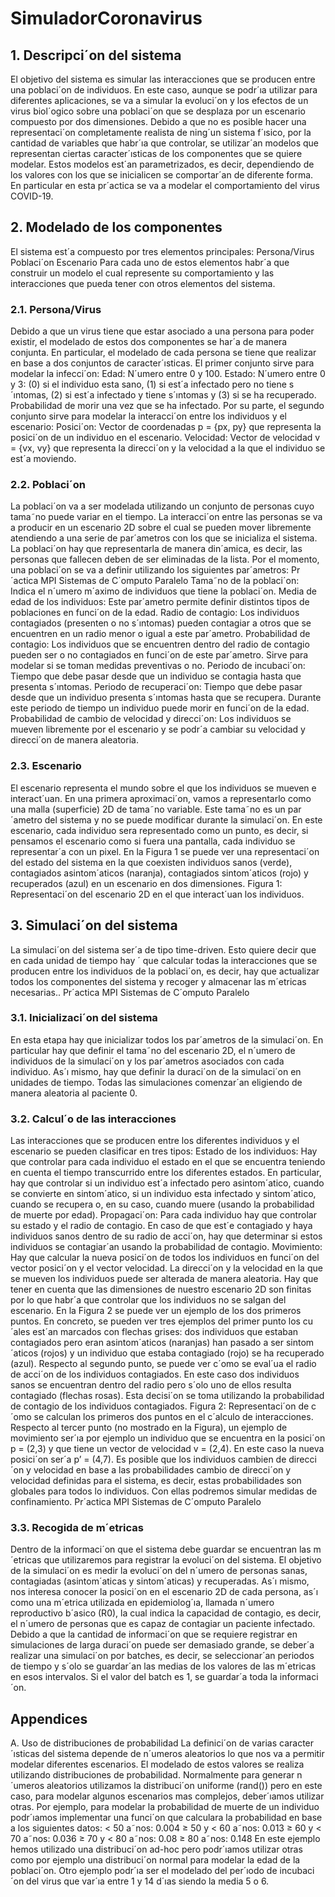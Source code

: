 # SimuladorCoronavirus

## 1. Descripci´on del sistema
El objetivo del sistema es simular las interacciones que se producen entre una poblaci´on de individuos.
En este caso, aunque se podr´ıa utilizar para diferentes aplicaciones, se va a simular la evoluci´on y los efectos
de un virus biol´ogico sobre una poblaci´on que se desplaza por un escenario compuesto por dos dimensiones.
Debido a que no es posible hacer una representaci´on completamente realista de ning´un sistema f´ısico, por
la cantidad de variables que habr´ıa que controlar, se utilizar´an modelos que representan ciertas caracter´ısticas
de los componentes que se quiere modelar. Estos modelos est´an parametrizados, es decir, dependiendo de los
valores con los que se inicialicen se comportar´an de diferente forma. En particular en esta pr´actica se va a
modelar el comportamiento del virus COVID-19.

## 2. Modelado de los componentes
El sistema est´a compuesto por tres elementos principales:
Persona/Virus
Poblaci´on
Escenario
Para cada uno de estos elementos habr´a que construir un modelo el cual represente su comportamiento y
las interacciones que pueda tener con otros elementos del sistema.
### 2.1. Persona/Virus
Debido a que un virus tiene que estar asociado a una persona para poder existir, el modelado de estos dos
componentes se har´a de manera conjunta. En particular, el modelado de cada persona se tiene que realizar
en base a dos conjuntos de caracter´ısticas. El primer conjunto sirve para modelar la infecci´on:
Edad: N´umero entre 0 y 100.
Estado: N´umero entre 0 y 3: (0) si el individuo esta sano, (1) si est´a infectado pero no tiene s´ıntomas,
(2) si est´a infectado y tiene s´ıntomas y (3) si se ha recuperado.
Probabilidad de morir una vez que se ha infectado.
Por su parte, el segundo conjunto sirve para modelar la interacci´on entre los individuos y el escenario:
Posici´on: Vector de coordenadas p = {px, py} que representa la posici´on de un individuo en el escenario.
Velocidad: Vector de velocidad v = {vx, vy} que representa la direcci´on y la velocidad a la que el
individuo se est´a moviendo.
### 2.2. Poblaci´on
La poblaci´on va a ser modelada utilizando un conjunto de personas cuyo tama˜no puede variar en el
tiempo. La interacci´on entre las personas se va a producir en un escenario 2D sobre el cual se pueden mover
libremente atendiendo a una serie de par´ametros con los que se inicializa el sistema. La poblaci´on hay que
representarla de manera din´amica, es decir, las personas que fallecen deben de ser eliminadas de la lista.
Por el momento, una poblaci´on se va a definir utilizando los siguientes par´ametros:
Pr´actica MPI Sistemas de C´omputo Paralelo
Tama˜no de la poblaci´on: Indica el n´umero m´aximo de individuos que tiene la poblaci´on.
Media de edad de los individuos: Este par´ametro permite definir distintos tipos de poblaciones en
funci´on de la edad.
Radio de contagio: Los individuos contagiados (presenten o no s´ıntomas) pueden contagiar a otros que
se encuentren en un radio menor o igual a este par´ametro.
Probabilidad de contagio: Los individuos que se encuentren dentro del radio de contagio pueden ser o
no contagiados en funci´on de este par´ametro. Sirve para modelar si se toman medidas preventivas o no.
Periodo de incubaci´on: Tiempo que debe pasar desde que un individuo se contagia hasta que presenta
s´ıntomas.
Periodo de recuperaci´on: Tiempo que debe pasar desde que un individuo presenta s´ıntomas hasta que
se recupera. Durante este periodo de tiempo un individuo puede morir en funci´on de la edad.
Probabilidad de cambio de velocidad y direcci´on: Los individuos se mueven libremente por el escenario
y se podr´a cambiar su velocidad y direcci´on de manera aleatoria.
### 2.3. Escenario
El escenario representa el mundo sobre el que los individuos se mueven e interact´uan. En una primera
aproximaci´on, vamos a representarlo como una malla (superficie) 2D de tama˜no variable. Este tama˜no es un
par´ametro del sistema y no se puede modificar durante la simulaci´on. En este escenario, cada individuo sera
representado como un punto, es decir, si pensamos el escenario como si fuera una pantalla, cada individuo se
representar´a con un pixel.
En la Figura 1 se puede ver una representaci´on del estado del sistema en la que coexisten individuos
sanos (verde), contagiados asintom´aticos (naranja), contagiados sintom´aticos (rojo) y recuperados (azul) en
un escenario en dos dimensiones.
Figura 1: Representaci´on del escenario 2D en el que interact´uan los individuos.

## 3. Simulaci´on del sistema
La simulaci´on del sistema ser´a de tipo time-driven. Esto quiere decir que en cada unidad de tiempo hay ´
que calcular todas la interacciones que se producen entre los individuos de la poblaci´on, es decir, hay que
actualizar todos los componentes del sistema y recoger y almacenar las m´etricas necesarias..
Pr´actica MPI Sistemas de C´omputo Paralelo
### 3.1. Inicializaci´on del sistema
En esta etapa hay que inicializar todos los par´ametros de la simulaci´on. En particular hay que definir el
tama˜no del escenario 2D, el n´umero de individuos de la simulaci´on y los par´ametros asociados con cada individuo. As´ı mismo, hay que definir la duraci´on de la simulaci´on en unidades de tiempo. Todas las simulaciones
comenzar´an eligiendo de manera aleatoria al paciente 0.
### 3.2. Calcul´o de las interacciones
Las interacciones que se producen entre los diferentes individuos y el escenario se pueden clasificar en tres
tipos:
Estado de los individuos: Hay que controlar para cada individuo el estado en el que se encuentra
teniendo en cuenta el tiempo transcurrido entre los diferentes estados. En particular, hay que controlar
si un individuo est´a infectado pero asintom´atico, cuando se convierte en sintom´atico, si un individuo
esta infectado y sintom´atico, cuando se recupera o, en su caso, cuando muere (usando la probabilidad
de muerte por edad).
Propagaci´on: Para cada individuo hay que controlar su estado y el radio de contagio. En caso de que
est´e contagiado y haya individuos sanos dentro de su radio de acci´on, hay que determinar si estos
individuos se contagiar´an usando la probabilidad de contagio.
Movimiento: Hay que calcular la nueva posici´on de todos los individuos en funci´on del vector posici´on
y el vector velocidad. La direcci´on y la velocidad en la que se mueven los individuos puede ser alterada
de manera aleatoria. Hay que tener en cuenta que las dimensiones de nuestro escenario 2D son finitas
por lo que habr´a que controlar que los individuos no se salgan del escenario.
En la Figura 2 se puede ver un ejemplo de los dos primeros puntos. En concreto, se pueden ver tres ejemplos
del primer punto los cu´ales est´an marcados con flechas grises: dos individuos que estaban contagiados pero
eran asintom´aticos (naranjas) han pasado a ser sintom´aticos (rojos) y un individuo que estaba contagiado
(rojo) se ha recuperado (azul). Respecto al segundo punto, se puede ver c´omo se eval´ua el radio de acci´on de
los individuos contagiados. En este caso dos individuos sanos se encuentran dentro del radio pero s´olo uno de
ellos resulta contagiado (flechas rosas). Esta decisi´on se toma utilizando la probabilidad de contagio de los
individuos contagiados.
Figura 2: Representaci´on de c´omo se calculan los primeros dos puntos en el c´alculo de interacciones.
Respecto al tercer punto (no mostrado en la Figura), un ejemplo de movimiento ser´ıa por ejemplo un
individuo que se encuentra en la posici´on p = (2,3) y que tiene un vector de velocidad v = (2,4). En este
caso la nueva posici´on ser´a p’ = (4,7). Es posible que los individuos cambien de direcci´on y velocidad en base
a las probabilidades cambio de direcci´on y velocidad definidas para el sistema, es decir, estas probabilidades
son globales para todos lo individuos. Con ellas podremos simular medidas de confinamiento.
Pr´actica MPI Sistemas de C´omputo Paralelo
### 3.3. Recogida de m´etricas
Dentro de la informaci´on que el sistema debe guardar se encuentran las m´etricas que utilizaremos para
registrar la evoluci´on del sistema. El objetivo de la simulaci´on es medir la evoluci´on del n´umero de personas
sanas, contagiadas (asintom´aticas y sintom´aticas) y recuperadas. As´ı mismo, nos interesa conocer la posici´on
en el escenario 2D de cada persona, as´ı como una m´etrica utilizada en epidemiolog´ıa, llamada n´umero reproductivo b´asico (R0), la cual indica la capacidad de contagio, es decir, el n´umero de personas que es capaz de
contagiar un paciente infectado.
Debido a que la cantidad de informaci´on que se requiere registrar en simulaciones de larga duraci´on puede
ser demasiado grande, se deber´a realizar una simulaci´on por batches, es decir, se seleccionar´an periodos de
tiempo y s´olo se guardar´an las medias de los valores de las m´etricas en esos intervalos. Si el valor del batch
es 1, se guardar´a toda la informaci´on.

## Appendices
A. Uso de distribuciones de probabilidad
La definici´on de varias caracter´ısticas del sistema depende de n´umeros aleatorios lo que nos va a permitir
modelar diferentes escenarios. El modelado de estos valores se realiza utilizando distribuciones de probabilidad. Normalmente para generar n´umeros aleatorios utilizamos la distribuci´on uniforme (rand()) pero en este
caso, para modelar algunos escenarios mas complejos, deber´ıamos utilizar otras. Por ejemplo, para modelar
la probabilidad de muerte de un individuo podr´ıamos implementar una funci´on que calculara la probabilidad
en base a los siguientes datos:
< 50 a˜nos: 0.004
≥ 50 y < 60 a˜nos: 0.013
≥ 60 y < 70 a˜nos: 0.036
≥ 70 y < 80 a˜nos: 0.08
≥ 80 a˜nos: 0.148
En este ejemplo hemos utilizado una distribuci´on ad-hoc pero podr´ıamos utilizar otras como por ejemplo
una distribuci´on normal para modelar la edad de la poblaci´on. Otro ejemplo podr´ıa ser el modelado del
per´ıodo de incubaci´on del virus que var´ıa entre 1 y 14 d´ıas siendo la media 5 o 6.
